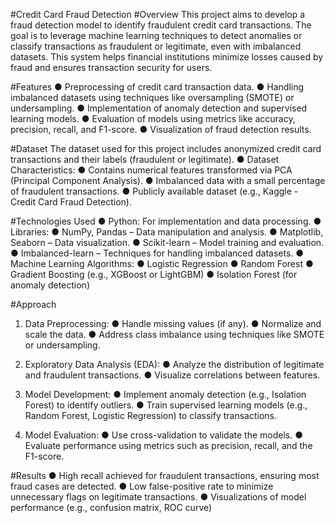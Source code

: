 #Credit Card Fraud Detection
#Overview
This project aims to develop a fraud detection model to identify fraudulent credit card transactions. The goal is to leverage machine learning techniques to detect anomalies or classify transactions as fraudulent or legitimate, even with imbalanced datasets. This system helps financial institutions minimize losses caused by fraud and ensures transaction security for users.

#Features
  ● Preprocessing of credit card transaction data.
  ● Handling imbalanced datasets using techniques like oversampling (SMOTE) or undersampling.
  ● Implementation of anomaly detection and supervised learning models.
  ● Evaluation of models using metrics like accuracy, precision, recall, and F1-score.
  ● Visualization of fraud detection results.

#Dataset
The dataset used for this project includes anonymized credit card transactions and their labels (fraudulent or legitimate).
● Dataset Characteristics:
    ● Contains numerical features transformed via PCA (Principal Component Analysis).
    ● Imbalanced data with a small percentage of fraudulent transactions.
    ● Publicly available dataset (e.g., Kaggle - Credit Card Fraud Detection).

#Technologies Used
● Python: For implementation and data processing.
● Libraries:
  ● NumPy, Pandas – Data manipulation and analysis.
  ● Matplotlib, Seaborn – Data visualization.
  ● Scikit-learn – Model training and evaluation.
  ● Imbalanced-learn – Techniques for handling imbalanced datasets.
● Machine Learning Algorithms:
      ● Logistic Regression
      ● Random Forest
      ● Gradient Boosting (e.g., XGBoost or LightGBM)
      ● Isolation Forest (for anomaly detection)

#Approach
1. Data Preprocessing:
  ● Handle missing values (if any).
  ● Normalize and scale the data.
  ● Address class imbalance using techniques like SMOTE or undersampling.

2. Exploratory Data Analysis (EDA):
  ● Analyze the distribution of legitimate and fraudulent transactions.
  ● Visualize correlations between features.

3. Model Development:
  ● Implement anomaly detection (e.g., Isolation Forest) to identify outliers.
  ● Train supervised learning models (e.g., Random Forest, Logistic Regression) to classify transactions.

4. Model Evaluation:
  ● Use cross-validation to validate the models.
  ● Evaluate performance using metrics such as precision, recall, and the F1-score.

#Results
  ● High recall achieved for fraudulent transactions, ensuring most fraud cases are detected.
  ● Low false-positive rate to minimize unnecessary flags on legitimate transactions.
  ● Visualizations of model performance (e.g., confusion matrix, ROC curve)
